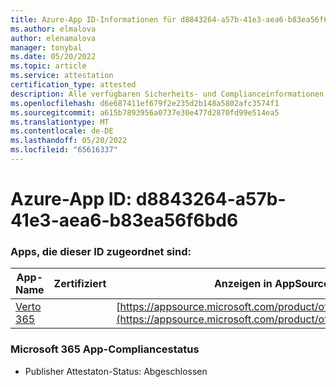 ```yaml
---
title: Azure-App ID-Informationen für d8843264-a57b-41e3-aea6-b83ea56f6bd6
ms.author: elmalova
author: elenamalova
manager: tonybal
ms.date: 05/20/2022
ms.topic: article
ms.service: attestation
certification_type: attested
description: Alle verfügbaren Sicherheits- und Complianceinformationen für d8843264-a57b-41e3-aea6-b83ea56f6bd6.
ms.openlocfilehash: d6e687411ef679f2e235d2b148a5802afc3574f1
ms.sourcegitcommit: a615b7893956a0737e30e477d2870fd99e514ea5
ms.translationtype: MT
ms.contentlocale: de-DE
ms.lasthandoff: 05/20/2022
ms.locfileid: "65616337"
---
```

# <a name="azure-app-id-d8843264-a57b-41e3-aea6-b83ea56f6bd6"></a>Azure-App ID: d8843264-a57b-41e3-aea6-b83ea56f6bd6


### <a name="apps-associated-with-this-id"></a>Apps, die dieser ID zugeordnet sind:
| **App-Name** | **Zertifiziert** | **Anzeigen in AppSource** |
|--------------|---------------|-----------------------|
| [Verto 365](../forward/WA200003230.md) |  | [https://appsource.microsoft.com/product/office/WA200003230](https://appsource.microsoft.com/product/office/WA200003230) |

### <a name="microsoft-365-app-compliance-status"></a>Microsoft 365 App-Compliancestatus
- Publisher Attestaton-Status: Abgeschlossen
